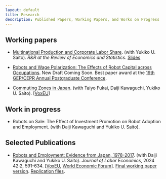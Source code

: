 ```yaml
---
layout: default
title: Research
description: Published Papers, Working Papers, and Works on Progress
---
```


## Working papers

- [Multinational Production and Corporate Labor Share](./assets/papers/multinational_thaiflood_latest.pdf). (with Yukiko U. Saito). *R&R at the Review of Economics and Statistics*. [Slides](./assets/papers/multinational_thaiflood_latest_slides.pdf)

<!--

<p align="justify">We study the role of multinational enterprises (MNEs) on the labor share in the source country. A unique natural experiment from the 2011 Thailand Floods, which forced Japanese-MNEs plants to halt operations, is employed. This foreign productivity shock leads to a relative decrease in domestic employment and fixed assets of the MNEs affected by the flood, with a stronger effect on the latter. We propose a heterogeneous firm GE model that features a production function with offshore factor inputs and an ``extensive margin hat algebra'' method to solve the model quantitatively without observing the cost savings of marginal offshorers. We estimate the elasticity of substitution between home labor and foreign inputs by relating the home and foreign factor demands to the flood shock. The estimated model indicates that foreign factor productivity growth increased capital demand in Japan more than labor demand, reducing the labor share in Japan by 2.26 percentage points from 1995-2007.</p>

-->

- [Robots and Wage Polarization: The Effects of Robot Capital across Occupations](./assets/papers/draft_latest.pdf). New Draft Coming Soon. Best paper award at the [19th GEP/CEPR Annual Postgraduate Conference](https://www.nottingham.ac.uk/gep/news-events/conferences/2020-21/postgrad-conference-2021.aspx).

<!--

<p align="justify">Robotics has been substituting or complementing workers in a wide range of occupations. To examine the strength of this substitutability, I match unique data on imported robot prices with the occupational task information to measure the cost of using robots by occupation. The data show that a 10% reduction in the cost is associated with a 1.2% reduction in wages for production and transportation occupations in the US, suggesting strong substitutability in these occupations. This finding motivates the development of a model in which robots are traded and can substitute for labor with different elasticities of substitution across occupations. Using a model-implied optimal instrumental variable, I estimate a higher elasticity of substitution between robots and workers than that of general capital goods in production and transportation occupations. These estimates imply that the adoption of industrial robots significantly affects wage polarization in the US.</p>

-->

- [Commuting Zones in Japan](./assets/papers/commuting_zones_rietidp.pdf). (with Taiyo Fukai, Daiji Kawaguchi, Yukiko U. Saito). [[VoxEU](https://cepr.org/voxeu/columns/commuting-zones-japan)]

<!--

<p align="justify">We construct commuting zones (CZs) in Japan using the inter-municipality commuting patterns observed in the 1980-2015 Population Census. We employ the hierarchical agglomerative clustering method adopted by Tolbert and Sizer (1996), who defined the standard CZs in the US. As a result, for example, in 2015, from 1,736 municipalities, we construct 265 CZs that are mutually exclusive and collectively exhaustive. We discuss the properties of economic variables within and across the CZs and find that CZs are feasible to capture the heterogeneity that exists across labor markets.</p>

-->

## Work in progress

- Robots on Sale: The Effect of Investment Promotion on Robot Adoption and Employment. (with Daiji Kawaguchi and Yukiko U. Saito).

<!--

<p align="justify">We study the role of an investment promotion policy in adopting industrial robots and firm performances, notably employment. Combining the policy variation in the Tax Credit for Promoting Productivity-Enhancing Equipment Investment (TC-PPEI) in Japan and a newly collected Japanese firm-level longitudinal data on robot adoption, we find that the firms eligible for the TC-PPEI increased the adoption of robots. Our event-study analysis reveals that when firms adopt robots, they do not decrease the total number of workers but significantly increase it after 1-3 years of adoption event as well as sales. Our results suggest that adopting robots can be employment creating instead of destroying at the firm level.</p>

-->

## Selected Publications

- [Robots and Employment: Evidence from Japan, 1978-2017](https://www.journals.uchicago.edu/doi/10.1086/723205). (with Daiji Kawaguchi and Yukiko U. Saito). *Journal of Labor Economics*, 2024 42:2, 591-634. [[VoxEU](https://voxeu.org/article/robots-and-employment-evidence-japan), [World Economic Forum](https://www.weforum.org/agenda/2021/02/robots-artificial-intelligence-japan/)]. [Final working paper version](./assets/papers/robot_japan_latest.pdf). [Replication files](https://github.com/daisukeadachi/aks_robots).

<!--

<p align="justify">This paper studies the relationship between industrial robots and employment in Japan based on a unique dataset that allows us to calculate the unit price of robots. Our model combines standard factor demand theory with a recent task-based approach to derive a simple estimation equation between robot prices and employment, and our identification strategy leverages heterogeneous applications of robots across industries and heterogeneous price changes across applications. We find that the decline in robot prices increased both the number of robots and employment by raising the productivity and production scale of robot-adopting industries.</p>

- [Adverse Selection and Moral Hazard in Corporate Insurance Markets: Evidence from the 2011 Thailand Floods](https://authors.elsevier.com/sd/article/S0167268122004371). (with Hiroyuki Nakata, Yasuyuki Sawada, and Kunio Sekiguchi). *Journal of Economic Behavior & Organization*, 2023, 205, 376-386. [Final working paper version](./assets/papers/Thai_insurance 221021.pdf).

<p align="justify">This paper is the first empirical study on adverse selection and moral hazard in the corporate disaster insurance market. By constructing and examining a unique plant-level panel dataset on the 2011 Thailand floods, we overcome the general lack of data that has previously prevented a systematic study on the issue. By exploiting unexpected, large losses caused by a severe disaster, we find evidence of adverse selection for both property and business interruption insurance. Moral hazard, measured by impacts on recovery efforts, is also found for both types of insurance, albeit more salient effects for business interruption insurance.</p>

-->
